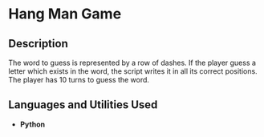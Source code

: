 <h1>Hang Man Game</h1>

<h2>Description</h2>
The word to guess is represented by a row of dashes. If the player guess a letter which exists in the word, the script writes it in all its correct positions. The player has 10 turns to guess the word.


<h2>Languages and Utilities Used</h2>

- <b>Python</b> 
